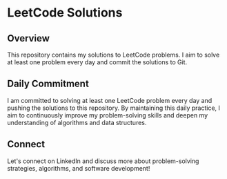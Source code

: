 # LeetCode Solutions

## Overview
This repository contains my solutions to LeetCode problems. I aim to solve at least one problem every day and commit the solutions to Git. 

## Daily Commitment
I am committed to solving at least one LeetCode problem every day and pushing the solutions to this repository. By maintaining this daily practice, I aim to continuously improve my problem-solving skills and deepen my understanding of algorithms and data structures.

## Connect
Let's connect on LinkedIn and discuss more about problem-solving strategies, algorithms, and software development!

